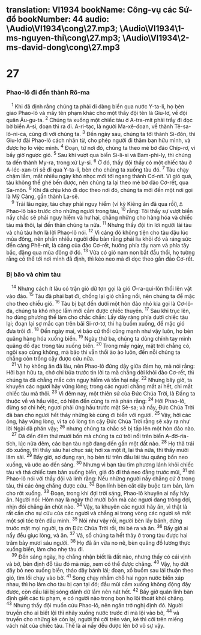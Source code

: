 translation: VI1934
bookName: Công-vụ các Sứ-đồ 
bookNumber: 44
audio: \Audio\VI1934\cong\27.mp3; \Audio\VI1934\1-ms-nguyen-thi\cong\27.mp3; \Audio\VI1934\2-ms-david-dong\cong\27.mp3
-------

<div class="title"><h1>27</h1><h3>Phao-lô đi đến thành Rô-ma</h3></div>
<span class="verse cong_27_1"> <sup>1</sup> Khi đã định rằng chúng ta phải đi đàng biển qua nước Y-ta-li, họ bèn giao Phao-lô và mấy tên phạm khác cho một thầy đội tên là Giu-lơ, về đội quân Âu-gu-ta. </span>
<span class="verse cong_27_2"><sup>2</sup> Chúng ta xuống một chiếc tàu ở A-tra-mít phải trẩy đi dọc bờ biển A-si, đoạn thì ra đi. A-ri-tạc, là người Ma-xê-đoan, về thành Tê-sa-lô-ni-ca, cùng đi với chúng ta. </span>
<span class="verse cong_27_3"><sup>3</sup> Đến ngày sau, chúng ta tới thành Si-đôn, thì Giu-lơ đãi Phao-lô cách nhân từ, cho phép người đi thăm bạn hữu mình, và được họ lo việc mình. </span>
<span class="verse cong_27_4"><sup>4</sup> Đoạn, từ nơi đó, chúng ta theo mé bờ đảo Chíp-rơ, vì bấy giờ ngược gió. </span>
<span class="verse cong_27_5"><sup>5</sup> Sau khi vượt qua biển Si-li-si và Bam-phi-ly, thì chúng ta đến thành My-ra, trong xứ Ly-si. </span>
<span class="verse cong_27_6"><sup>6</sup> Ở đó, thầy đội thấy có một chiếc tàu ở A-léc-xan-tri sẽ đi qua Y-ta-li, bèn cho chúng ta xuống tàu đó. </span>
<span class="verse cong_27_7"><sup>7</sup> Tàu chạy chậm lắm, mất nhiều ngày khó nhọc mới tới ngang thành Cơ-nít. Vì gió quá, tàu không thể ghé bến được, nên chúng ta lại theo mé bờ đảo Cơ-rết, qua Sa-môn. </span>
<span class="verse cong_27_8"><sup>8</sup> Khi đã chịu khó đi dọc theo nơi đó, chúng ta mới đến một nơi gọi là Mỹ Cảng, gần thành La-sê. <br/></span>
<span class="verse cong_27_9"> <sup>9</sup> Trải lâu ngày, tàu chạy phải nguy hiểm (vì kỳ Kiêng ăn đã qua rồi),<a data-toggle="tooltip" data-placement="bottom" title="Đây là ngày lễ chuộc tội cử hành vào cuối tháng chín hay đầu tháng mười, là lúc thời tiết xấu nên đi biển rất nguy hiểm">⚓</a> Phao-lô bảo trước cho những người trong tàu, </span>
<span class="verse cong_27_10"><sup>10</sup> rằng: Tôi thấy sự vượt biển nầy chắc sẽ phải nguy hiểm và hư hại, chẳng những cho hàng hóa và chiếc tàu mà thôi, lại đến thân chúng ta nữa. </span>
<span class="verse cong_27_11"><sup>11</sup> Nhưng thầy đội tin lời người lái tàu và chủ tàu hơn là lời Phao-lô nói. </span>
<span class="verse cong_27_12"><sup>12</sup> Vì cảng đó không tiện cho tàu đậu lúc mùa đông, nên phần nhiều người đều bàn rằng phải lìa khỏi đó và ráng sức đến cảng Phê-nít, là cảng của đảo Cơ-rết, hướng phía tây nam và phía tây bắc, đặng qua mùa đông ở đó. </span>
<span class="verse cong_27_13"><sup>13</sup> Vừa có gió nam non bắt đầu thổi, họ tưởng rằng có thể tới nơi mình đã định, thì kéo neo mà đi dọc theo gần đảo Cơ-rết. <br/></span>
<div class="title"><h3>Bị bão và chìm tàu</h3></div>
<span class="verse cong_27_14"> <sup>14</sup> Nhưng cách ít lâu có trận gió dữ tợn gọi là gió Ơ-ra-qui-lôn thổi lên vật vào đảo. </span>
<span class="verse cong_27_15"><sup>15</sup> Tàu đã phải bạt đi, chống lại gió chẳng nổi, nên chúng ta để mặc cho theo chiều gió. </span>
<span class="verse cong_27_16"><sup>16</sup> Tàu bị bạt đến dưới một hòn đảo nhỏ kia gọi là Cơ-lô-đa, chúng ta khó nhọc lắm mới cầm được chiếc thuyền. </span>
<span class="verse cong_27_17"><sup>17</sup> Sau khi trục lên, họ dùng phương thế làm cho chắc chắn: Lấy dây ràng phía dưới chiếc tàu lại; đoạn lại sợ mắc cạn trên bãi Si-rơ-tơ, thì hạ buồm xuống, để mặc gió đưa trôi đi. </span>
<span class="verse cong_27_18"><sup>18</sup> Đến ngày mai, vì bão cứ thổi cũng mạnh như vậy luôn, họ bèn quăng hàng hóa xuống biển. </span>
<span class="verse cong_27_19"><sup>19</sup> Ngày thứ ba, chúng ta dùng chính tay mình quăng đồ đạc trong tàu xuống biển. </span>
<span class="verse cong_27_20"><sup>20</sup> Trong mấy ngày, mặt trời chẳng có, ngôi sao cũng không, mà bão thì vẫn thổi ào ào luôn, đến nỗi chúng ta chẳng còn trông cậy được cứu nữa. <br/></span>
<span class="verse cong_27_21"> <sup>21</sup> Vì họ không ăn đã lâu, nên Phao-lô đứng dậy giữa đám họ, mà nói rằng: Hỡi bạn hữu ta, chớ chi bữa trước tin lời ta mà chẳng dời khỏi đảo Cơ-rết, thì chúng ta đã chẳng mắc cơn nguy hiểm và tổn hại nầy. </span>
<span class="verse cong_27_22"><sup>22</sup> Nhưng bây giờ, ta khuyên các ngươi hãy vững lòng; trong các ngươi chẳng mất ai hết, chỉ mất chiếc tàu mà thôi. </span>
<span class="verse cong_27_23"><sup>23</sup> Vì đêm nay, một thiên sứ của Đức Chúa Trời, là Đấng ta thuộc về và hầu việc, có hiện đến cùng ta mà phán rằng: </span>
<span class="verse cong_27_24"><sup>24</sup> Hỡi Phao-lô, đừng sợ chi hết; ngươi phải ứng hầu trước mặt Sê-sa; và nầy, Đức Chúa Trời đã ban cho ngươi hết thảy những kẻ cùng đi biển với ngươi. </span>
<span class="verse cong_27_25"><sup>25</sup> Vậy, hỡi các ông, hãy vững lòng, vì ta có lòng tin cậy Đức Chúa Trời rằng sẽ xảy ra như lời Ngài đã phán vậy; </span>
<span class="verse cong_27_26"><sup>26</sup> nhưng chúng ta chắc sẽ bị tấp lên một hòn đảo nào. <br/></span>
<span class="verse cong_27_27"> <sup>27</sup> Đã đến đêm thứ mười bốn mà chúng ta cứ trôi nổi trên biển A-đờ-ria-tích, lúc nửa đêm, các bạn tàu ngờ đang đến gần một đất nào. </span>
<span class="verse cong_27_28"><sup>28</sup> Họ thả trái dò xuống, thì thấy sâu hai chục sải; hơi xa một ít, lại thả nữa, thì thấy mười lăm sải. </span>
<span class="verse cong_27_29"><sup>29</sup> Bấy giờ, sợ đụng rạn, họ bèn từ trên đầu lái tàu quăng bốn neo xuống, và ước ao đến sáng. </span>
<span class="verse cong_27_30"><sup>30</sup> Nhưng vì bạn tàu tìm phương lánh khỏi chiếc tàu và thả chiếc tam bản xuống biển, giả đò đi thả neo đằng trước mũi, </span>
<span class="verse cong_27_31"><sup>31</sup> thì Phao-lô nói với thầy đội và lính rằng: Nếu những người nầy chẳng cứ ở trong tàu, thì các ông chẳng được cứu. </span>
<span class="verse cong_27_32"><sup>32</sup> Bọn lính bèn cắt dây buộc tam bản, làm cho rớt xuống. </span>
<span class="verse cong_27_33"><sup>33</sup> Đoạn, trong khi đợi trời sáng, Phao-lô khuyên ai nấy hãy ăn. Người nói: Hôm nay là ngày thứ mười bốn mà các ngươi đang trông đợi, nhịn đói chẳng ăn chút nào. </span>
<span class="verse cong_27_34"><sup>34</sup> Vậy, ta khuyên các ngươi hãy ăn, vì thật là rất cần cho sự cứu của các ngươi và chẳng ai trong vòng các ngươi sẽ mất một sợi tóc trên đầu mình. </span>
<span class="verse cong_27_35"><sup>35</sup> Nói như vậy rồi, người bèn lấy bánh, đứng trước mặt mọi người, tạ ơn Đức Chúa Trời rồi, thì bẻ ra và ăn. </span>
<span class="verse cong_27_36"><sup>36</sup> Bấy giờ ai nấy đều giục lòng, và ăn. </span>
<span class="verse cong_27_37"><sup>37</sup> Vả, số chúng ta hết thảy ở trong tàu được hai trăm bảy mươi sáu người. </span>
<span class="verse cong_27_38"><sup>38</sup> Họ đã ăn vừa no nê, bèn quăng đồ lương thực xuống biển, làm cho nhẹ tàu đi. <br/></span>
<span class="verse cong_27_39"> <sup>39</sup> Đến sáng ngày, họ chẳng nhận biết là đất nào, nhưng thấy có cái vịnh và bờ, bèn định đỗ tàu đó mà núp, xem có thể được chăng. </span>
<span class="verse cong_27_40"><sup>40</sup> Vậy, họ dứt dây bỏ neo xuống biển, tháo dây bánh lái; đoạn, xổ buồm sau lái thuận theo gió, tìm lối chạy vào bờ. </span>
<span class="verse cong_27_41"><sup>41</sup> Song chạy nhầm chỗ hai ngọn nước biển xáp nhau, thì họ làm cho tàu bị cạn tại đó; đầu mũi cắm xuống không động đậy được, còn đầu lái bị sóng đánh dữ lắm nên nát hết. </span>
<span class="verse cong_27_42"><sup>42</sup> Bấy giờ quân lính bàn định giết các tù phạm, e có người nào trong bọn họ lội thoát khỏi chăng. </span>
<span class="verse cong_27_43"><sup>43</sup> Nhưng thầy đội muốn cứu Phao-lô, nên ngăn trở nghị định đó. Người truyền cho ai biết lội thì nhảy xuống nước trước đi mà lội vào bờ, </span>
<span class="verse cong_27_44"><sup>44</sup> và truyền cho những kẻ còn lại, người thì cỡi trên ván, kẻ thì cỡi trên miếng vách nát của chiếc tàu. Thế là ai nấy đều được lên bờ vô sự vậy. <br/></span>
